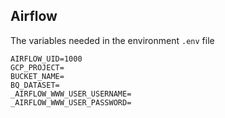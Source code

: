 ## Airflow
The variables needed in the environment ```.env``` file

```
AIRFLOW_UID=1000
GCP_PROJECT=
BUCKET_NAME=
BQ_DATASET=
_AIRFLOW_WWW_USER_USERNAME=
_AIRFLOW_WWW_USER_PASSWORD=
```